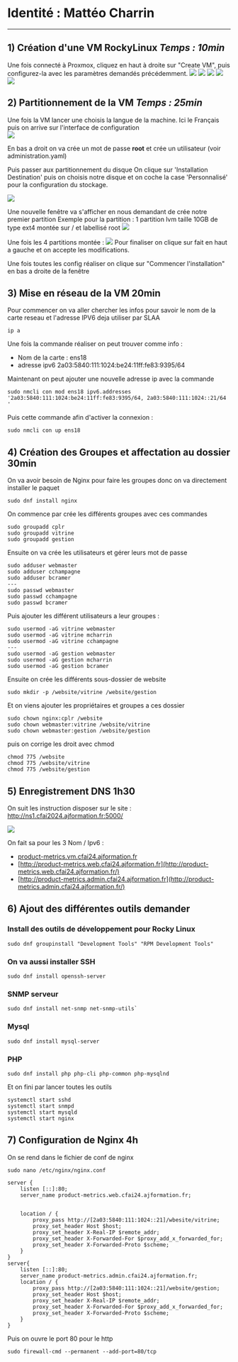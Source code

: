 
# Identité : Mattéo Charrin 

--- 

##  1) Création d'une VM RockyLinux *Temps : 10min*


Une fois connecté à Proxmox, cliquez en haut à droite sur "Create VM", puis configurez-la avec les paramètres demandés précédemment.
![](Images/1/Arc_6RekT5Xylv.png)
![](Images/1/Arc_s3O9UWUV9a.png)
![](Images/1/Arc_E2CTxJ23oE.png)
![](Images/1/Arc_jqD8nDkWbN.png)
![](Images/1/Arc_WYLzmLm0mR.png)

## 2) Partitionnement de la VM *Temps :  25min* 

Une fois la VM lancer une choisis la langue de la machine. Ici le Français puis on arrive sur l'interface de configuration  
![](Images/2/Arc_2zxbuFqZNH.png)

En bas a droit on va crée un mot de passe **root** et crée un utilisateur (voir administration.yaml)

Puis passer aux partitionnement du disque 
On clique sur 'Installation Destination' puis on choisis notre disque et on coche la case 'Personnalisé' pour la configuration du stockage. 

![](Images/2/Arc_vtgQ0YEurM.png)

Une nouvelle fenêtre va s'afficher en nous demandant de crée notre premier partition 
Exemple pour la partition : 1 partition lvm taille 10GB de type ext4 montée sur / et labellisé root
![](Images/2/Arc_UPMaxMWwzL.png)

Une fois les 4 partitions montée : 
![](Images/2/Arc_t49Q38G2X7.png)
Pour finaliser on clique sur fait en haut a gauche et on accepte les modifications. 

Une fois toutes les config réaliser on clique sur "Commencer l'installation" en bas a droite de la fenêtre

## 3) Mise en réseau de la VM 20min

Pour commencer on va aller chercher les infos pour savoir le nom de la carte reseau et l'adresse IPV6 deja utiliser par SLAA 

```shell
ip a
```

Une fois la commande réaliser on peut trouver comme info : 
- Nom de la carte : ens18 
- adresse ipv6 2a03:5840:111:1024:be24:11ff:fe83:9395/64 

Maintenant on peut ajouter une nouvelle adresse ip avec la commande 
```shell 
sudo nmcli con mod ens18 ipv6.addresses '2a03:5840:111:1024:be24:11ff:fe83:9395/64, 2a03:5840:111:1024::21/64 '
```
Puis cette commande afin d'activer la connexion : 
```shell 
sudo nmcli con up ens18
```
## 4) Création des Groupes et affectation au dossier 30min 

On va avoir besoin de Nginx pour faire les groupes donc on va directement installer le paquet 
```shell 
sudo dnf install nginx
```


On commence par crée les différents groupes avec ces commandes 

```shell 
sudo groupadd cplr
sudo groupadd vitrine
sudo groupadd gestion
```

Ensuite on va crée les utilisateurs et gérer leurs mot de passe 
```shell
sudo adduser webmaster
sudo adduser cchampagne
sudo adduser bcramer
---
sudo passwd webmaster
sudo passwd cchampagne
sudo passwd bcramer
```

Puis ajouter les différent utilisateurs a leur groupes :
```shell
sudo usermod -aG vitrine webmaster
sudo usermod -aG vitrine mcharrin
sudo usermod -aG vitrine cchampagne
---
sudo usermod -aG gestion webmaster
sudo usermod -aG gestion mcharrin
sudo usermod -aG gestion bcramer
```

Ensuite on crée les différents sous-dossier de website
```shell
sudo mkdir -p /website/vitrine /website/gestion
```

Et on viens ajouter les propriétaires et groupes a ces dossier 
```shell
sudo chown nginx:cplr /website
sudo chown webmaster:vitrine /website/vitrine
sudo chown webmaster:gestion /website/gestion
```

puis on corrige les droit avec chmod 

```shell 
chmod 775 /website
chmod 775 /website/vitrine
chmod 775 /website/gestion
```


## 5) Enregistrement DNS 1h30

On suit les instruction disposer sur le site :  http://ns1.cfai2024.ajformation.fr:5000/

![](Images/5/Arc_gEi3nsWKhJ.png)

On fait sa pour les 3 Nom / Ipv6 : 
- [product-metrics.vm.cfai24.ajformation.fr](http://product-metrics.vm.cfai24.ajformation.fr/)
- [http://product-metrics.web.cfai24.ajformation.fr](http://product-metrics.web.cfai24.ajformation.fr/)
- [http://product-metrics.admin.cfai24.ajformation.fr](http://product-metrics.admin.cfai24.ajformation.fr/)

## 6) Ajout des différentes outils demander 

### Install des outils de développement pour Rocky Linux 

```shell 
sudo dnf groupinstall "Development Tools" "RPM Development Tools"
```

### On va aussi installer SSH 

```shell
sudo dnf install openssh-server
```

### SNMP serveur 

```shell
sudo dnf install net-snmp net-snmp-utils`
```

### Mysql 

```shell
sudo dnf install mysql-server
```

### PHP 
```shell 
sudo dnf install php php-cli php-common php-mysqlnd
```

Et on fini par lancer toutes les outils 

```shell 
systemctl start sshd
systemctl start snmpd
systemctl start mysqld
systemctl start nginx
```

## 7) Configuration de Nginx 4h 

On se rend dans le fichier de conf de nginx 
```shell 
sudo nano /etc/nginx/nginx.conf
```

```nginx
server {
    listen [::]:80;
    server_name product-metrics.web.cfai24.ajformation.fr;
   

    location / {
        proxy_pass http://[2a03:5840:111:1024::21]/wbesite/vitrine;
        proxy_set_header Host $host;
        proxy_set_header X-Real-IP $remote_addr;
        proxy_set_header X-Forwarded-For $proxy_add_x_forwarded_for;
        proxy_set_header X-Forwarded-Proto $scheme;
    }
}
server{
    listen [::]:80;
    server_name product-metrics.admin.cfai24.ajformation.fr;
    location / {
        proxy_pass http://[2a03:5840:111:1024::21]/website/gestion;
        proxy_set_header Host $host;
        proxy_set_header X-Real-IP $remote_addr;
        proxy_set_header X-Forwarded-For $proxy_add_x_forwarded_for;
        proxy_set_header X-Forwarded-Proto $scheme;
    }
}
```

Puis on ouvre le port 80 pour le http

```shell
sudo firewall-cmd --permanent --add-port=80/tcp
```

